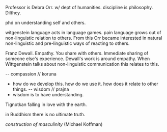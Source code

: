 
Professor is Debra Orr. w/ dept of humanities. discipline is philosophy. Dilthey.

phd on understanding self and others. 


witgenstein language acts in language games. pain language grows out of non-linguistic relation to others. From this Orr became interested in natural non-linguistic and pre-linguistic ways of reacting to others. 

Franz Dewall. Empathy. You share with others. Immediate sharing of someone else's experience. Dewall's work is around empathy. When Wittgenstein talks about non-linguistic communication this relates to this. 


-- compassion // koruna
  - how do we develop this. how do we use it. how does it relate to other things. 
-- wisdom // prajna
  - wisdom is to have understanding. 

Tignotkan falling in love with the earth. 

in Buddhism there is no ultimate truth. 


*construction of masculinity*  (Michael Koffman)